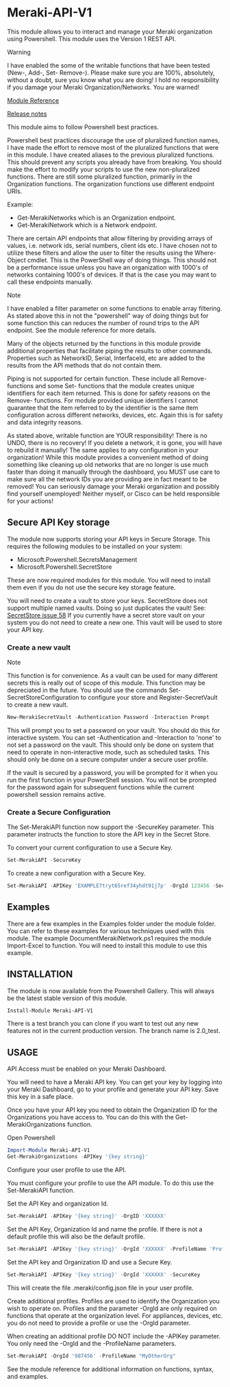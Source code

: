# Meraki-API-V1

This module allows you to interact and manage your Meraki organization using Powershell.
This module uses the Version 1 REST API.

>[!WARNING]
I have enabled the some of the writable functions that have been tested (New-, Add-, Set- Remove-). Please make sure you are 100%, absolutely, without a doubt, sure you know what you are doing! I hold no responsibility if you damage your Meraki Organization/Networks. You are warned!

[Module Reference](https://clifra-jones.github.io/Meraki-API-V1/docs/reference.html)

[Release notes](https://clifra-jones.github.io/Meraki-API-V1/docs/releaseNotes.md)

This module aims to follow Powershell best practices.

Powershell best practices discourage the use of pluralized function names, I have made the effort to remove most of the pluralized functions that were in this module. I have created aliases to the previous pluralized functions. This should prevent any scripts you already have from breaking. You should make the effort to modify your scripts to use the new non-pluralized functions.
There are still some pluralized function, primarily in the Organization functions. The organization functions use different endpoint URIs.

Example:

- Get-MerakiNetworks which is an Organization endpoint.
- Get-MerakiNetwork which is a Network endpoint.

There are certain API endpoints that allow filtering by providing arrays of values, i.e. network ids, serial numbers, client ids etc. I have chosen not to utilize these filters and allow the user to filter the results using the Where-Object cmdlet. This is the PowerShell way of doing things. This should not be a performance issue unless you have an organization with 1000's of networks containing 1000's of devices. If that is the case you may want to call these endpoints manually.

>[!Note]
I have enabled a filter parameter on some functions to enable array filtering. As stated above this in not the "powershell" way of doing things but for some function this can reduces the number of round trips to the API endpoint. See the module reference for more details.


Many of the objects returned by the functions in this module provide additional properties that facilitate piping the results to other commands. Properties such as NetworkID, Serial, InterfaceId, etc are added to the results from the API methods that do not contain them.

Piping is not supported for certain function. These include all Remove- functions and some Set- functions that the module creates unique identifiers for each item returned. This is done for safety reasons on the Remove- functions. For module provided unique identifiers I cannot guarantee that the item referred to by the identifier is the same item configuration across different networks, devices, etc. Again this is for safety and data integrity reasons.

As stated above, writable function are YOUR responsibility! There is no UNDO, there is no recovery! If you delete a network, it is gone, you will have to rebuild it manually! The same applies to any configuration in your organization! While this module provides a convenient method of doing something like cleaning up old networks that are no longer is use much faster than doing it manually through the dashboard, you MUST use care to make sure all the network IDs you are providing are in fact meant to be removed! You can seriously damage your Meraki organization and possibly find yourself unemployed! Neither myself, or Cisco can be held responsible for your actions!

## Secure API Key storage

The module now supports storing your API keys in Secure Storage.
This requires the following modules to be installed on your system:

- Microsoft.Powershell.SecretsManagement
- Microsoft.Powershell.SecretStore

These are now required modules for this module. You will need to install them even if you do not use the secure key storage feature.

You will need to create a vault to store your keys. SecretStore does not support multiple named vaults. Doing so just duplicates the vault!
See: [SecretStore issue 58](https://github.com/PowerShell/SecretStore/issues/58#issuecomment-824216690)
If you currently have a secret store vault on your system you do not need to create a new one. This vault will be used to store your API key.

### Create a new vault
>[!Note]
This function is for convenience. As a vault can be used for many different secrets this is really out of scope of this module. This function may be depreciated in the future. You should use the commands Set-SecretStoreConfiguration to configure your store and Register-SecretVault to create a new vault.

```powershell
New-MerakiSecretVault -Authentication Password -Interaction Prompt
```

This will prompt you to set a password on your vault. You should do this for interactive system. You can set -Authentication and -Interaction to 'none' to not set a password on the vault. This  should only be done on system that need to operate in non-interactive mode, such as scheduled tasks. This should only be done on a secure computer under a secure user profile.

If the vault is secured by a password, you will be prompted for it when you run the first function in your PowerShell session. You will not be prompted for the password again for subsequent functions while the current powershell session remains active.

### Create a Secure Configuration

The Set-MerakiAPI function now support the -SecureKey parameter. This parameter instructs the function to store the API key in the Secret Store.

To convert your current configuration to use a Secure Key.

```powershell
Set-MerakiAPI -SecureKey
```

To create a new configuration with a Secure Key.

```powershell
Set-MerakiAPI -APIKey 'EXAMPLE7tryt65ref34yhdt91j7p' -OrgId 123456 -SecureKey
```

## Examples

There are a few examples in the Examples folder under the module folder.
You can refer to these examples for various techniques used with this module.
The example DocumentMerakiNetwork.ps1 requires the module Import-Excel to function. You will need to install this module to use this example.

## INSTALLATION

The module is now available from the Powershell Gallery. This will always be the latest stable version of this module.

```powershell
Install-Module Meraki-API-V1
```

There is a test branch you can clone if you want to test out any new features not in the current production version. The branch name is 2.0_test.

## USAGE

API Access must be enabled on your Meraki Dashboard.

You will need to have a Meraki API key. You can get your key by logging into your Meraki Dashboard, go to your profile and generate your API key.
Save this key in a safe place.

Once you have your API key you need to obtain the Organization ID for the Organizations you have access to. You can do this with the Get-MerakiOrganizations function.

Open Powershell

```powershell
Import-Module Meraki-API-V1
Get-MerakiOrganizations -APIKey '{key string}'
```

Configure your user profile to use the API.

You must configure your profile to use the API module. To do this use the Set-MerakiAPI function.

Set the API Key and organization Id.

```powershell
Set-MerakiAPI -APIKey '{key string}' -OrgID 'XXXXXX'
```

Set the API Key, Organization Id and name the profile. If there is not a default profile this will also be the default profile.

```powershell
Set-MerakiAPI -APIKey '{key string}' -OrgId 'XXXXXX' -ProfileName 'ProfileName'
```

Set the API key and Organization ID and use a Secure Key.

```powershell
Set-MerakiAPI -APIKey '{key string}' -OrgId 'XXXXXX' -SecureKey
```

This will create the file .meraki/config.json file in your user profile.

Create additional profiles.
Profiles are used to identify the Organization you wish to operate on. Profiles and the parameter -OrgId are only required on functions that operate at the organization level. For appliances, devices, etc. you do not need to provide a profile or use the -OrgId parameter.

When creating an additional profile DO NOT include the -APIKey parameter. You only need the -OrgId and the -ProfileName parameters.

```powershell
Set-MerakiAPI -OrgId '987456' -ProfileName "MyOtherOrg"
```

See the module reference for additional information on functions, syntax, and examples.
